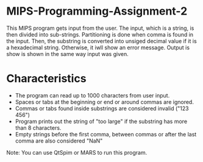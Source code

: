 #                                                 MIPS-Programming-Assignment-2 #
This MIPS program gets input from the user. The input, which is a string, is then divided into sub-strings. Partitioning is done when comma is found in the input. Then, the substring is converted into unsiged decimal value if it is a hexadecimal string. Otherwise, it iwll show an error message. Output is show is shown in the same way input was given.
# Characteristics #
* The program can read up to 1000 characters from user input.
* Spaces or tabs at the beginning or end or around commas are ignored.
* Commas or tabs found inside substrings are considered invalid ("123  456")
* Program prints out the string of "too large" if the substring has more than 8 characters.
* Empty strings before the first comma, between commas or after the last comma are also considered "NaN"

Note: You can use QtSpim or MARS to run this program.
